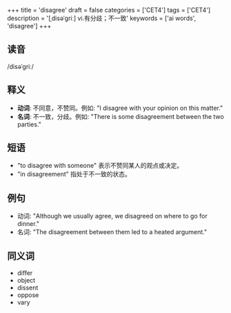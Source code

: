 +++
title = 'disagree'
draft = false
categories = ['CET4']
tags = ['CET4']
description = '[ˌdisəˈgriː] vi.有分歧；不一致'
keywords = ['ai words', 'disagree']
+++

## 读音
/disəˈɡriː/

## 释义
- **动词**: 不同意，不赞同。例如: "I disagree with your opinion on this matter."
- **名词**: 不一致，分歧。例如: "There is some disagreement between the two parties."

## 短语
- "to disagree with someone" 表示不赞同某人的观点或决定。
- "in disagreement" 指处于不一致的状态。

## 例句
- 动词: "Although we usually agree, we disagreed on where to go for dinner."
- 名词: "The disagreement between them led to a heated argument."

## 同义词
- differ
- object
- dissent
- oppose
- vary
